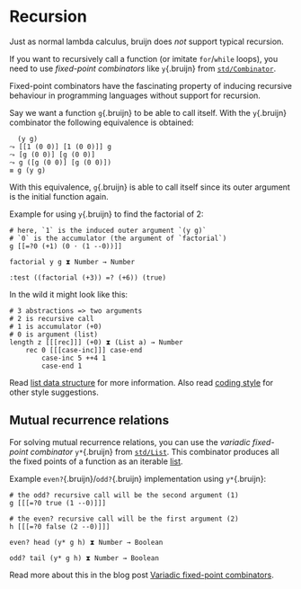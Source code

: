 # Recursion

Just as normal lambda calculus, bruijn does *not* support typical
recursion.

If you want to recursively call a function (or imitate `for`/`while`
loops), you need to use *fixed-point combinators* like `y`{.bruijn} from
[`std/Combinator`](/std/Combinator.bruijn.html).

Fixed-point combinators have the fascinating property of inducing
recursive behaviour in programming languages without support for
recursion.

Say we want a function `g`{.bruijn} to be able to call itself. With the
`y`{.bruijn} combinator the following equivalence is obtained:

``` bruijn
  (y g)
⤳ [[1 (0 0)] [1 (0 0)]] g
⤳ [g (0 0)] [g (0 0)]
⤳ g ([g (0 0)] [g (0 0)])
≡ g (y g)
```

With this equivalence, `g`{.bruijn} is able to call itself since its
outer argument is the initial function again.

Example for using `y`{.bruijn} to find the factorial of 2:

``` bruijn
# here, `1` is the induced outer argument `(y g)`
# `0` is the accumulator (the argument of `factorial`)
g [[=?0 (+1) (0 ⋅ (1 --0))]]

factorial y g ⧗ Number → Number

:test ((factorial (+3)) =? (+6)) (true)
```

In the wild it might look like this:

``` bruijn
# 3 abstractions => two arguments
# 2 is recursive call
# 1 is accumulator (+0)
# 0 is argument (list)
length z [[[rec]]] (+0) ⧗ (List a) → Number
    rec 0 [[[case-inc]]] case-end
        case-inc 5 ++4 1
        case-end 1
```

Read [list data structure](data-structures.md#lists-stdlist) for more
information. Also read [coding style](style.md) for other style
suggestions.

## Mutual recurrence relations

For solving mutual recurrence relations, you can use the *variadic
fixed-point combinator* `y*`{.bruijn} from
[`std/List`](/std/List.bruijn.html). This combinator produces all the
fixed points of a function as an iterable [list](data-structures.md).

Example `even?`{.bruijn}/`odd?`{.bruijn} implementation using
`y*`{.bruijn}:

``` bruijn
# the odd? recursive call will be the second argument (1)
g [[[=?0 true (1 --0)]]]

# the even? recursive call will be the first argument (2)
h [[[=?0 false (2 --0)]]]

even? head (y* g h) ⧗ Number → Boolean

odd? tail (y* g h) ⧗ Number → Boolean
```

Read more about this in the blog post [Variadic fixed-point
combinators](https://text.marvinborner.de/2023-06-18-15.html).
